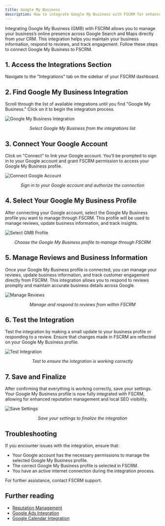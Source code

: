 ```yaml
---
title: Google My Business
description: How to integrate Google My Business with FSCRM for enhanced local search visibility and reputation management.
---
```


Integrating Google My Business (GMB) with FSCRM allows you to manage your business’s online presence across Google Search and Maps directly from your CRM. This integration helps you maintain your business information, respond to reviews, and track engagement. Follow these steps to connect Google My Business to FSCRM.

## 1. Access the Integrations Section

Navigate to the "Integrations" tab on the sidebar of your FSCRM dashboard.

## 2. Find Google My Business Integration

Scroll through the list of available integrations until you find "Google My Business." Click on it to begin the integration process.

![Google My Business Integration](/public/integrations-guide/google-my-business-integration.webp)  
*<p style="text-align: center;">Select Google My Business from the integrations list</p>*

## 3. Connect Your Google Account

Click on "Connect" to link your Google account. You’ll be prompted to sign in to your Google account and grant FSCRM permission to access your Google My Business profile.

![Connect Google Account](/public/integrations-guide/connect-google-account.webp)  
*<p style="text-align: center;">Sign in to your Google account and authorize the connection</p>*

## 4. Select Your Google My Business Profile

After connecting your Google account, select the Google My Business profile you want to manage through FSCRM. This profile will be used to manage reviews, update business information, and track insights.

![Select GMB Profile](/public/integrations-guide/select-gmb-profile.webp)  
*<p style="text-align: center;">Choose the Google My Business profile to manage through FSCRM</p>*

## 5. Manage Reviews and Business Information

Once your Google My Business profile is connected, you can manage your reviews, update business information, and track customer engagement directly from FSCRM. This integration allows you to respond to reviews promptly and maintain accurate business details across Google.

![Manage Reviews](/public/integrations-guide/manage-reviews.webp)  
*<p style="text-align: center;">Manage and respond to reviews from within FSCRM</p>*

## 6. Test the Integration

Test the integration by making a small update to your business profile or responding to a review. Ensure that changes made in FSCRM are reflected on your Google My Business profile.

![Test Integration](/public/integrations-guide/test-integration.webp)  
*<p style="text-align: center;">Test to ensure the integration is working correctly</p>*

## 7. Save and Finalize

After confirming that everything is working correctly, save your settings. Your Google My Business profile is now fully integrated with FSCRM, allowing for enhanced reputation management and local SEO visibility.

![Save Settings](/public/integrations-guide/save-settings.webp)  
*<p style="text-align: center;">Save your settings to finalize the integration</p>*

## Troubleshooting

If you encounter issues with the integration, ensure that:
- Your Google account has the necessary permissions to manage the selected Google My Business profile.
- The correct Google My Business profile is selected in FSCRM.
- You have an active internet connection during the integration process.

For further assistance, contact FSCRM support.

## Further reading

- [Reputation Management](/guides/reputation-management)
- [Google Ads Integration](/guides/google-ads)
- [Google Calendar Integration](/guides/google-calendar)
